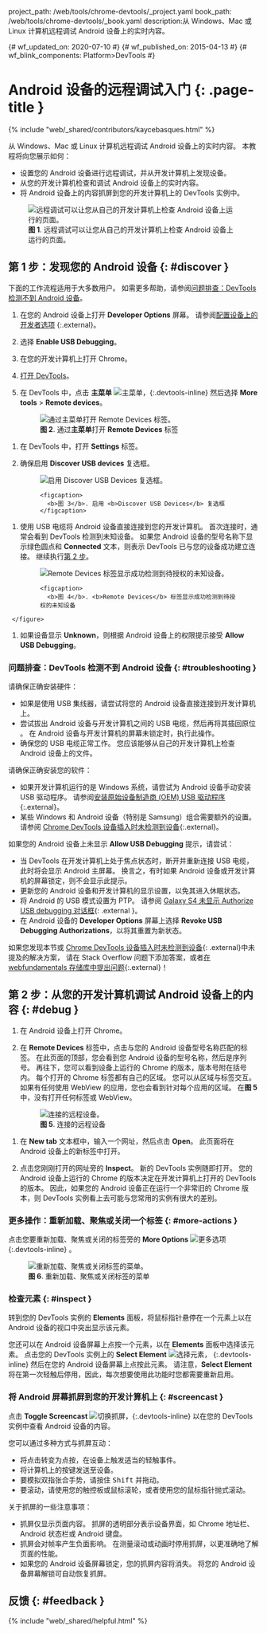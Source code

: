 project_path: /web/tools/chrome-devtools/_project.yaml
book_path: /web/tools/chrome-devtools/_book.yaml
description:从 Windows、Mac 或 Linux 计算机远程调试 Android 设备上的实时内容。

{# wf_updated_on: 2020-07-10 #}
{# wf_published_on: 2015-04-13 #}
{# wf_blink_components: Platform>DevTools #}

<style>
.devtools-inline {
  max-height: 1em;
  vertical-align: middle;
}
</style>

# Android 设备的远程调试入门 {: .page-title }

{% include "web/_shared/contributors/kaycebasques.html" %}

从 Windows、Mac 或 Linux 计算机远程调试 Android 设备上的实时内容。
 本教程将向您展示如何：

* 设置您的 Android 设备进行远程调试，并从开发计算机上发现设备。
* 从您的开发计算机检查和调试 Android 设备上的实时内容。
* 将 Android 设备上的内容抓屏到您的开发计算机上的 DevTools 实例中。


<figure>
  <img src="imgs/remote-debugging.png"
       alt="远程调试可以让您从自己的开发计算机上检查 Android 设备上运行的页面。"/>

  <figcaption>
    <b>图 1</b>. 远程调试可以让您从自己的开发计算机上检查 Android 设备上运行的页面。

  </figcaption>
</figure>

## 第 1 步：发现您的 Android 设备 {: #discover }

下面的工作流程适用于大多数用户。 如需更多帮助，请参阅[问题排查：DevTools 检测不到 Android 设备](#troubleshooting)。


1. 在您的 Android 设备上打开 **Developer Options** 屏幕。 请参阅[配置设备上的开发者选项](https://developer.android.com/studio/debug/dev-options.html)
{:.external}。
1. 选择 **Enable USB Debugging**。
1. 在您的开发计算机上打开 Chrome。
1. [打开 DevTools](/web/tools/chrome-devtools/#open)。
1. 在 DevTools 中，点击 **主菜单** ![主菜单][main]，{:.devtools-inline} 
   然后选择 **More tools** > **Remote devices**。 

     <figure>
       <img src="imgs/open-remote-devices.png"
            alt="通过主菜单打开 Remote Devices 标签。"/>
       <figcaption>
         <b>图 2</b>. 通过<b>主菜单</b>打开 <b>Remote Devices</b> 标签
       </figcaption>
     </figure>

[main]: /web/tools/chrome-devtools/images/three-dot.png
[open]: /web/tools/chrome-devtools/remote-debugging/imgs/open-remote-devices.png

1. 在 DevTools 中，打开 **Settings** 标签。

1. 确保启用 **Discover USB devices** 复选框。

     <figure>
       <img src="imgs/discover-usb-devices.png" alt="启用 Discover USB Devices 复选框。"/>

       <figcaption>
         <b>图 3</b>. 启用 <b>Discover USB Devices</b> 复选框
       </figcaption>
     </figure>

[discover]: /web/tools/chrome-devtools/remote-debugging/imgs/discover-usb-devices.png

1. 使用 USB 电缆将 Android 设备直接连接到您的开发计算机。
 首次连接时，通常会看到 DevTools 检测到未知设备。
 如果您 Android 设备的型号名称下显示绿色圆点和 **Connected** 文本，则表示 DevTools 已与您的设备成功建立连接。
 继续执行[第 2 步](#debug)。

     <figure>
       <img src="imgs/unknown-device.png" alt="Remote Devices 标签显示成功检测到待授权的未知设备。"/>

       <figcaption>
         <b>图 4</b>. <b>Remote Devices</b> 标签显示成功检测到待授权的未知设备
</figcaption>

     </figure>


[unknown]: /web/tools/chrome-devtools/remote-debugging/imgs/unknown-device.png

1. 如果设备显示 **Unknown**，则根据 Android 设备上的权限提示接受 **Allow USB
Debugging**。 

### 问题排查：DevTools 检测不到 Android 设备 {: #troubleshooting }

请确保正确安装硬件：

* 如果是使用 USB 集线器，请尝试将您的 Android 设备直接连接到开发计算机上。
* 尝试拔出 Android 设备与开发计算机之间的 USB 电缆，然后再将其插回原位
。 在 Android 设备与开发计算机的屏幕未锁定时，执行此操作。
* 确保您的 USB 电缆正常工作。 您应该能够从自己的开发计算机上检查 Android 设备上的文件。


请确保正确安装您的软件：

* 如果开发计算机运行的是 Windows 系统，请尝试为 Android 设备手动安装 USB 驱动程序。
 请参阅[安装原始设备制造商 (OEM) USB 驱动程序][drivers]{:.external}。
* 某些 Windows 和 Android 设备（特别是 Samsung）组合需要额外的设置。
 请参阅 [Chrome DevTools 设备插入时未检测到设备][SO]{:.external}。

如果您的 Android 设备上未显示 **Allow USB Debugging** 提示，请尝试：

* 当 DevTools 在开发计算机上处于焦点状态时，断开并重新连接 USB 电缆，此时将会显示 Android 主屏幕。
 换言之，有时如果 Android 设备或开发计算机的屏幕锁定，则不会显示此提示。
* 更新您的 Android 设备和开发计算机的显示设置，以免其进入休眠状态。
* 将 Android 的 USB 模式设置为 PTP。 请参阅 [Galaxy S4 未显示 Authorize USB debugging 对话框](https://android.stackexchange.com/questions/101933){: .external }。
* 在 Android 设备的 **Developer Options** 屏幕上选择 **Revoke USB Debugging Authorizations**，以将其重置为新状态。


如果您发现本节或 [Chrome DevTools 设备插入时未检测到设备][SO]{: .external}中未提及的解决方案，
请在 Stack Overflow 问题下添加答案，或者[在 webfundamentals 存储库中提出问题][issue]{:.external}！

[drivers]: https://developer.android.com/tools/extras/oem-usb.html
[SO]: https://stackoverflow.com/questions/21925992
[issue]: https://github.com/google/webfundamentals/issues/new?title=[Remote%20Debugging]

## 第 2 步：从您的开发计算机调试 Android 设备上的内容 {: #debug }

1. 在 Android 设备上打开 Chrome。
1. 在 **Remote Devices** 标签中，点击与您的 Android 设备型号名称匹配的标签。
   在此页面的顶部，您会看到您 Android 设备的型号名称，然后是序列号。
 再往下，您可以看到设备上运行的 Chrome 的版本，版本号附在括号内。
 每个打开的 Chrome 标签都有自己的区域。 您可以从区域与标签交互。
 如果有任何使用 WebView 的应用，您也会看到针对每个应用的区域。
 在<b>图 5</b> 中，没有打开任何标签或 WebView。

     <figure>
       <img src="imgs/connected-remote-device.png" alt="连接的远程设备。"/>
       <figcaption>
         <b>图 5</b>. 连接的远程设备
</figcaption>
     </figure>

1. 在 **New tab** 文本框中，输入一个网址，然后点击 **Open**。 此页面将在 Android 设备上的新标签中打开。


1. 点击您刚刚打开的网址旁的 **Inspect**。 新的 DevTools 实例随即打开。
 您的 Android 设备上运行的 Chrome 的版本决定在开发计算机上打开的 DevTools 的版本。
   因此，如果您的 Android 设备正在运行一个非常旧的 Chrome 版本，则 DevTools 实例看上去可能与您常用的实例有很大的差别。


### 更多操作：重新加载、聚焦或关闭一个标签 {: #more-actions }

点击您要重新加载、聚焦或关闭的标签旁的 **More Options** ![更多选项][more]{:.devtools-inline} 。


[more]: /web/tools/chrome-devtools/images/three-dot.png

<figure>
  <img src="imgs/reload.png" alt="重新加载、聚焦或关闭标签的菜单。"/>
  <figcaption>
    <b>图 6</b>. 重新加载、聚焦或关闭标签的菜单
  </figcaption>
</figure>

### 检查元素 {: #inspect }

转到您的 DevTools 实例的 **Elements** 面板，将鼠标指针悬停在一个元素上以在 Android 设备的视口中突出显示该元素。


您还可以在 Android 设备屏幕上点按一个元素，以在 **Elements** 面板中选择该元素。
 点击您的 DevTools 实例上的 **Select Element** ![选择元素][select]，
{:.devtools-inline} 然后在您的 Android 设备屏幕上点按此元素。
 请注意，**Select Element** 将在第一次轻触后停用，因此，每次想要使用此功能时您都需要重新启用。



[select]: imgs/select-element.png

### 将 Android 屏幕抓屏到您的开发计算机上 {: #screencast }

点击 **Toggle Screencast** ![切换抓屏][screencast]，{:.devtools-inline}
以在您的 DevTools 实例中查看 Android 设备的内容。

[screencast]: imgs/toggle-screencast.png

您可以通过多种方式与抓屏互动：

* 将点击转变为点按，在设备上触发适当的轻触事件。 
* 将计算机上的按键发送至设备。 
* 要模拟双指张合手势，请按住 <kbd>Shift</kbd> 并拖动。 
* 要滚动，请使用您的触控板或鼠标滚轮，或者使用您的鼠标指针抛式滚动。


关于抓屏的一些注意事项：

* 抓屏仅显示页面内容。 抓屏的透明部分表示设备界面，如 Chrome 地址栏、Android 状态栏或 Android 键盘。
* 抓屏会对帧率产生负面影响。 在测量滚动或动画时停用抓屏，以更准确地了解页面的性能。
* 如果您的 Android 设备屏幕锁定，您的抓屏内容将消失。
 将您的 Android 设备屏幕解锁可自动恢复抓屏。


## 反馈 {: #feedback }

{% include "web/_shared/helpful.html" %}
